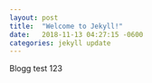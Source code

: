 ```yaml
---
layout: post
title:  "Welcome to Jekyll!"
date:   2018-11-13 04:27:15 -0600
categories: jekyll update
---
```

Blogg test 123